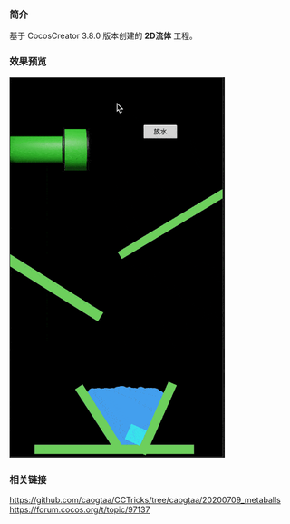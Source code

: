 
### 简介
基于 CocosCreator 3.8.0 版本创建的 **2D流体** 工程。

### 效果预览
![image](../../../gif/202201/2022012071.gif)

### 相关链接
https://github.com/caogtaa/CCTricks/tree/caogtaa/20200709_metaballs    
https://forum.cocos.org/t/topic/97137